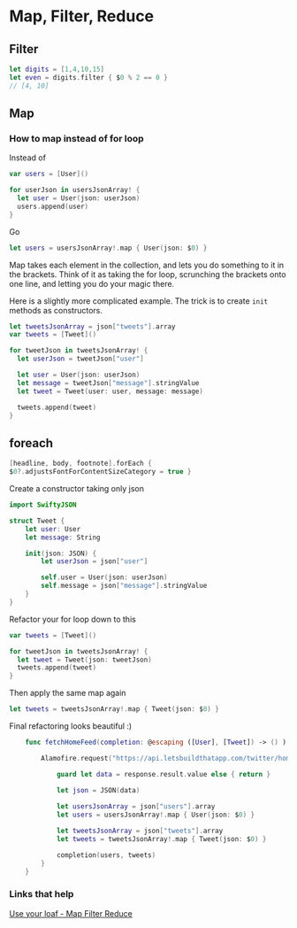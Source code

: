 # Map, Filter, Reduce

## Filter

```swift
let digits = [1,4,10,15]
let even = digits.filter { $0 % 2 == 0 }
// [4, 10]
```

## Map

### How to map instead of for loop

Instead of 

```swift
var users = [User]()

for userJson in usersJsonArray! {
  let user = User(json: userJson)
  users.append(user)
}
```
Go
```swift
let users = usersJsonArray!.map { User(json: $0) }
```

Map takes each element in the collection, and lets you do something to it in the brackets. Think of it as taking the for loop, scrunching the brackets onto one line, and letting you do your magic there.

Here is a slightly more complicated example. The trick is to create `init` methods as constructors.

```swift
let tweetsJsonArray = json["tweets"].array
var tweets = [Tweet]()

for tweetJson in tweetsJsonArray! {
  let userJson = tweetJson["user"]

  let user = User(json: userJson)
  let message = tweetJson["message"].stringValue
  let tweet = Tweet(user: user, message: message)

  tweets.append(tweet)
}
```

## foreach

```swift
[headline, body, footnote].forEach {
$0?.adjustsFontForContentSizeCategory = true }
```

Create a constructor taking only json

```swift
import SwiftyJSON

struct Tweet {
    let user: User
    let message: String

    init(json: JSON) {
        let userJson = json["user"]

        self.user = User(json: userJson)
        self.message = json["message"].stringValue
    }
}
```

Refactor your for loop down to this

```swift
var tweets = [Tweet]()

for tweetJson in tweetsJsonArray! {
  let tweet = Tweet(json: tweetJson)
  tweets.append(tweet)
}
```

Then apply the same map again

```swift
let tweets = tweetsJsonArray!.map { Tweet(json: $0) }
```

Final refactoring looks beautiful :)

```swift
    func fetchHomeFeed(completion: @escaping ([User], [Tweet]) -> () ) {

        Alamofire.request("https://api.letsbuildthatapp.com/twitter/home").responseJSON { response in

            guard let data = response.result.value else { return }

            let json = JSON(data)
            
            let usersJsonArray = json["users"].array
            let users = usersJsonArray!.map { User(json: $0) }

            let tweetsJsonArray = json["tweets"].array
            let tweets = tweetsJsonArray!.map { Tweet(json: $0) }

            completion(users, tweets)
        }
    }
 ```

### Links that help
[Use your loaf - Map Filter Reduce](https://useyourloaf.com/blog/swift-guide-to-map-filter-reduce)
